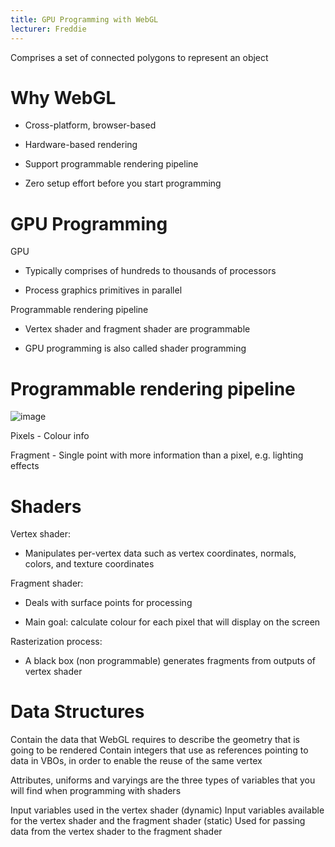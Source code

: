 ```yaml
---
title: GPU Programming with WebGL
lecturer: Freddie
---
```


<Definition name="Polygon model/mesh">
Comprises a set of connected polygons to represent an object
</Definition>

# Why WebGL

-   Cross-platform, browser-based

-   Hardware-based rendering

-   Support programmable rendering pipeline

-   Zero setup effort before you start programming

# GPU Programming

GPU

-   Typically comprises of hundreds to thousands of processors

-   Process graphics primitives in parallel

Programmable rendering pipeline

-   Vertex shader and fragment shader are programmable

-   GPU programming is also called shader programming

# Programmable rendering pipeline

![image](/img/Year_2/Software_Methodologies/Computer_Graphics/WebGL/pipeline.webp)

Pixels - Colour info

Fragment - Single point with more information than a pixel, e.g.
lighting effects

# Shaders

Vertex shader:

-   Manipulates per-vertex data such as vertex coordinates, normals,
    colors, and texture coordinates

Fragment shader:

-   Deals with surface points for processing

-   Main goal: calculate colour for each pixel that will display on the
    screen

Rasterization process:

-   A black box (non programmable) generates fragments from outputs of
    vertex shader

# Data Structures

<Definition name="Vertex Buffer Objects (VBOs)">
Contain the data that WebGL requires to describe the geometry that is going to be rendered
</Definition>

<Definition name="Index Buffer Objects (IBOs)">
Contain integers that use as references pointing to data in VBOs, in order to enable the reuse of the same vertex
</Definition>

Attributes, uniforms and varyings are the three types of variables that
you will find when programming with shaders

<Definition name="Attributes">  
Input variables used in the vertex shader (dynamic)
</Definition>

<Definition name="Uniforms">
Input variables available for the vertex shader and the fragment shader (static)
</Definition>

<Definition name="Varyings">
Used for passing data from the vertex shader to the fragment shader
</Definition>
